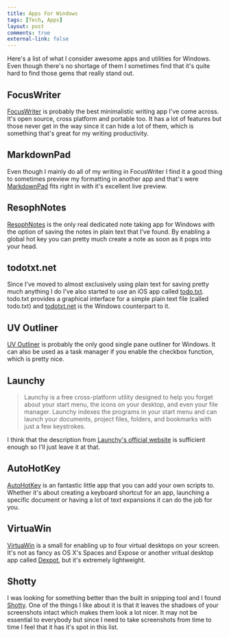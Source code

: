 ```yaml
---
title: Apps For Windows
tags: [Tech, Apps]
layout: post
comments: true
external-link: false
---
```


Here's a list of what I consider awesome apps and utilities for Windows. Even though there's no shortage of them I sometimes find that it's quite hard to find those gems that really stand out.

## FocusWriter

[FocusWriter](http://gottcode.org/focuswriter/ "FocusWriter") is probably the best minimalistic writing app I've come across. It's open source, cross platform and portable too. It has a lot of features but those never get in the way since it can hide a lot of them, which is something that's great for my writing productivity.

## MarkdownPad

Even though I mainly do all of my writing in FocusWriter I find it a good thing to sometimes preview my formatting in another app and that's were [MarkdownPad](http://markdownpad.com/ "MarkdownPad") fits right in with it's excellent live preview.

## ResophNotes

[ResophNotes](http://resoph.com/ResophNotes/Welcome.html "ResophNotes") is the only real dedicated note taking app for Windows with the option of saving the notes in plain text that I've found. By enabling a global hot key you can pretty much create a note as soon as it pops into your head.

## todotxt.net

Since I've moved to almost exclusively using plain text for saving pretty much anything I do I've also started to use an iOS app called [todo.txt](http://todotxt.com/ "todo.txt"). todo.txt provides a graphical interface for a simple plain text file (called todo.txt) and [todotxt.net](http://benrhughes.com/todotxt.net/ "todotxt.net") is the Windows counterpart to it.

## UV Outliner

[UV Outliner](http://uvoutliner.com/ "UV Outliner") is probably the only good single pane outliner for Windows. It can also be used as a task manager if you enable the  checkbox function, which is pretty nice.

## Launchy

> Launchy is a free cross-platform utility designed to help you forget about your start menu, the icons on your desktop, and even your file manager. Launchy indexes the programs in your start menu and can launch your documents, project files, folders, and bookmarks with just a few keystrokes.

I think that the description from [Launchy's official website](http://launchy.net/ "Launchy") is sufficient enough so I'll just leave it at that.

## AutoHotKey

[AutoHotKey](http://www.autohotkey.com/ "AutoHotKey") is an fantastic little app that you can add your own scripts to. Whether it's about creating a keyboard shortcut for an app, launching a specific document or having a lot of text expansions it can do the job for you.

## VirtuaWin

[VirtuaWin](http://virtuawin.sourceforge.net/ "VirtuaWin") is a small for enabling up to four virtual desktops on your screen. It's not as fancy as OS X's Spaces and Expose or another vritual desktop app called [Dexpot](http://dexpot.de/ "Dexpot"), but it's extremely lightweight.

## Shotty

I was looking for something better than the built in snipping tool and I found [Shotty](http://shotty.devs-on.net/en/Overview.aspx "Shotty"). One of the things I like about it is that it leaves the shadows of your screenshots intact which makes them look a lot nicer. It may not be essential to everybody but since I need to take screenshots from time to time I feel that it has it's spot in this list.